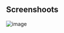 ## Screenshoots

![image](https://github.com/user-attachments/assets/8ef70547-668c-403b-8f20-2009957c9458)
